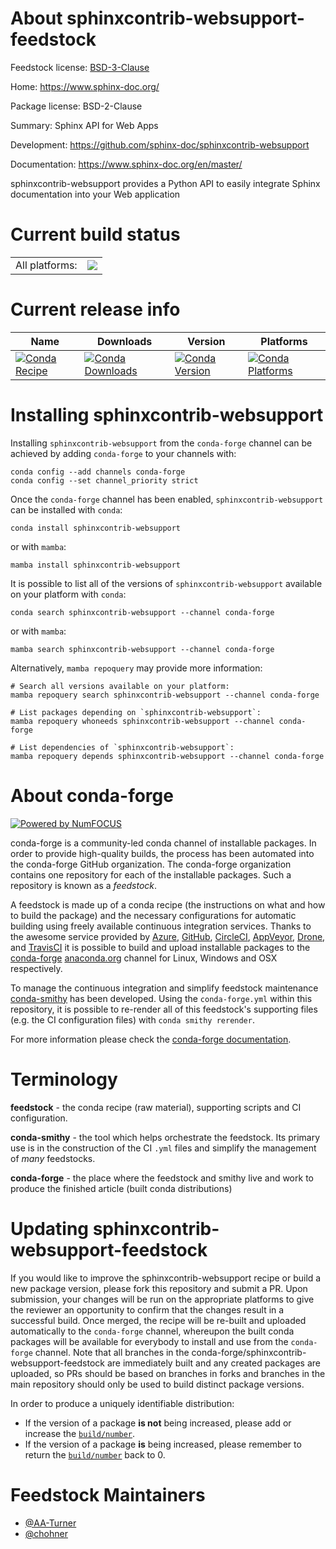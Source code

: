About sphinxcontrib-websupport-feedstock
========================================

Feedstock license: [BSD-3-Clause](https://github.com/conda-forge/sphinxcontrib-websupport-feedstock/blob/main/LICENSE.txt)

Home: https://www.sphinx-doc.org/

Package license: BSD-2-Clause

Summary: Sphinx API for Web Apps

Development: https://github.com/sphinx-doc/sphinxcontrib-websupport

Documentation: https://www.sphinx-doc.org/en/master/

sphinxcontrib-websupport provides a Python API to easily integrate
Sphinx documentation into your Web application


Current build status
====================


<table><tr><td>All platforms:</td>
    <td>
      <a href="https://dev.azure.com/conda-forge/feedstock-builds/_build/latest?definitionId=3578&branchName=main">
        <img src="https://dev.azure.com/conda-forge/feedstock-builds/_apis/build/status/sphinxcontrib-websupport-feedstock?branchName=main">
      </a>
    </td>
  </tr>
</table>

Current release info
====================

| Name | Downloads | Version | Platforms |
| --- | --- | --- | --- |
| [![Conda Recipe](https://img.shields.io/badge/recipe-sphinxcontrib--websupport-green.svg)](https://anaconda.org/conda-forge/sphinxcontrib-websupport) | [![Conda Downloads](https://img.shields.io/conda/dn/conda-forge/sphinxcontrib-websupport.svg)](https://anaconda.org/conda-forge/sphinxcontrib-websupport) | [![Conda Version](https://img.shields.io/conda/vn/conda-forge/sphinxcontrib-websupport.svg)](https://anaconda.org/conda-forge/sphinxcontrib-websupport) | [![Conda Platforms](https://img.shields.io/conda/pn/conda-forge/sphinxcontrib-websupport.svg)](https://anaconda.org/conda-forge/sphinxcontrib-websupport) |

Installing sphinxcontrib-websupport
===================================

Installing `sphinxcontrib-websupport` from the `conda-forge` channel can be achieved by adding `conda-forge` to your channels with:

```
conda config --add channels conda-forge
conda config --set channel_priority strict
```

Once the `conda-forge` channel has been enabled, `sphinxcontrib-websupport` can be installed with `conda`:

```
conda install sphinxcontrib-websupport
```

or with `mamba`:

```
mamba install sphinxcontrib-websupport
```

It is possible to list all of the versions of `sphinxcontrib-websupport` available on your platform with `conda`:

```
conda search sphinxcontrib-websupport --channel conda-forge
```

or with `mamba`:

```
mamba search sphinxcontrib-websupport --channel conda-forge
```

Alternatively, `mamba repoquery` may provide more information:

```
# Search all versions available on your platform:
mamba repoquery search sphinxcontrib-websupport --channel conda-forge

# List packages depending on `sphinxcontrib-websupport`:
mamba repoquery whoneeds sphinxcontrib-websupport --channel conda-forge

# List dependencies of `sphinxcontrib-websupport`:
mamba repoquery depends sphinxcontrib-websupport --channel conda-forge
```


About conda-forge
=================

[![Powered by
NumFOCUS](https://img.shields.io/badge/powered%20by-NumFOCUS-orange.svg?style=flat&colorA=E1523D&colorB=007D8A)](https://numfocus.org)

conda-forge is a community-led conda channel of installable packages.
In order to provide high-quality builds, the process has been automated into the
conda-forge GitHub organization. The conda-forge organization contains one repository
for each of the installable packages. Such a repository is known as a *feedstock*.

A feedstock is made up of a conda recipe (the instructions on what and how to build
the package) and the necessary configurations for automatic building using freely
available continuous integration services. Thanks to the awesome service provided by
[Azure](https://azure.microsoft.com/en-us/services/devops/), [GitHub](https://github.com/),
[CircleCI](https://circleci.com/), [AppVeyor](https://www.appveyor.com/),
[Drone](https://cloud.drone.io/welcome), and [TravisCI](https://travis-ci.com/)
it is possible to build and upload installable packages to the
[conda-forge](https://anaconda.org/conda-forge) [anaconda.org](https://anaconda.org/)
channel for Linux, Windows and OSX respectively.

To manage the continuous integration and simplify feedstock maintenance
[conda-smithy](https://github.com/conda-forge/conda-smithy) has been developed.
Using the ``conda-forge.yml`` within this repository, it is possible to re-render all of
this feedstock's supporting files (e.g. the CI configuration files) with ``conda smithy rerender``.

For more information please check the [conda-forge documentation](https://conda-forge.org/docs/).

Terminology
===========

**feedstock** - the conda recipe (raw material), supporting scripts and CI configuration.

**conda-smithy** - the tool which helps orchestrate the feedstock.
                   Its primary use is in the construction of the CI ``.yml`` files
                   and simplify the management of *many* feedstocks.

**conda-forge** - the place where the feedstock and smithy live and work to
                  produce the finished article (built conda distributions)


Updating sphinxcontrib-websupport-feedstock
===========================================

If you would like to improve the sphinxcontrib-websupport recipe or build a new
package version, please fork this repository and submit a PR. Upon submission,
your changes will be run on the appropriate platforms to give the reviewer an
opportunity to confirm that the changes result in a successful build. Once
merged, the recipe will be re-built and uploaded automatically to the
`conda-forge` channel, whereupon the built conda packages will be available for
everybody to install and use from the `conda-forge` channel.
Note that all branches in the conda-forge/sphinxcontrib-websupport-feedstock are
immediately built and any created packages are uploaded, so PRs should be based
on branches in forks and branches in the main repository should only be used to
build distinct package versions.

In order to produce a uniquely identifiable distribution:
 * If the version of a package **is not** being increased, please add or increase
   the [``build/number``](https://docs.conda.io/projects/conda-build/en/latest/resources/define-metadata.html#build-number-and-string).
 * If the version of a package **is** being increased, please remember to return
   the [``build/number``](https://docs.conda.io/projects/conda-build/en/latest/resources/define-metadata.html#build-number-and-string)
   back to 0.

Feedstock Maintainers
=====================

* [@AA-Turner](https://github.com/AA-Turner/)
* [@chohner](https://github.com/chohner/)

